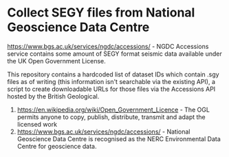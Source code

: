 # Collect SEGY files from National Geoscience Data Centre

https://www.bgs.ac.uk/services/ngdc/accessions/ - NGDC Accessions service contains some amount of SEGY format seismic data available under the UK Open Government License.

This repository contains a hardcoded list of dataset IDs which contain .sgy files as of writing (this information isn't searchable via the existing API), a script to create downloadable URLs for those files via the Accessions API hosted by the British Geological.

  1. https://en.wikipedia.org/wiki/Open_Government_Licence - The OGL permits anyone to copy, publish, distribute, transmit and adapt the licensed work
  2. https://www.bgs.ac.uk/services/ngdc/accessions/ - National Geoscience Data Centre is recognised as the NERC Environmental Data Centre for geoscience data.

